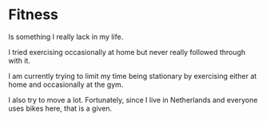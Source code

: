 # Fitness
Is something I really lack in my life.

I tried exercising occasionally at home but never really followed through with it. 

I am currently trying to limit my time being stationary by exercising either at home and occasionally at the gym.  

I also try to move a lot. Fortunately, since I live in Netherlands and everyone uses bikes here, that is a given.